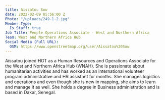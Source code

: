```yaml
---
title: Aissatou Sow
date: 2022-02-09 05:56:00 Z
Photo: "/uploads/249-1-2.jpg"
Member Type:
  Is Staff: true
Job Title: People Operations Associate - West and Northern Africa
Team: West and Northern Africa Hub
Social Media (Full URL):
  OSM: https://www.openstreetmap.org/user/Aissatou%20Sow
---
```


Aïssatou joined HOT as a Human Resources and Operations Associate for the West and Northern Africa Hub (WNAH). She is passionate about humanitarian activities and has worked as an international volunteer program administrative and HR assistant for months. She manages logistics and operations and even though she is new in mapping, she aims to learn and manage it as well. She holds a degree in Business administration and is based in Dakar, Senegal.